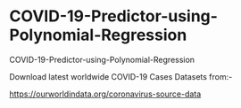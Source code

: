 # COVID-19-Predictor-using-Polynomial-Regression
COVID-19-Predictor-using-Polynomial-Regression

Download latest worldwide COVID-19 Cases Datasets from:-

https://ourworldindata.org/coronavirus-source-data
